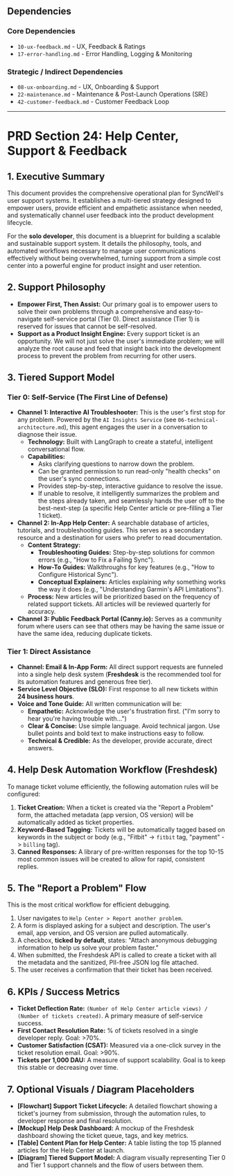 ## Dependencies

### Core Dependencies
- `10-ux-feedback.md` - UX, Feedback & Ratings
- `17-error-handling.md` - Error Handling, Logging & Monitoring

### Strategic / Indirect Dependencies
- `08-ux-onboarding.md` - UX, Onboarding & Support
- `22-maintenance.md` - Maintenance & Post-Launch Operations (SRE)
- `42-customer-feedback.md` - Customer Feedback Loop

---

# PRD Section 24: Help Center, Support & Feedback

## 1. Executive Summary

This document provides the comprehensive operational plan for SyncWell's user support systems. It establishes a multi-tiered strategy designed to empower users, provide efficient and empathetic assistance when needed, and systematically channel user feedback into the product development lifecycle.

For the **solo developer**, this document is a blueprint for building a scalable and sustainable support system. It details the philosophy, tools, and automated workflows necessary to manage user communications effectively without being overwhelmed, turning support from a simple cost center into a powerful engine for product insight and user retention.

## 2. Support Philosophy

*   **Empower First, Then Assist:** Our primary goal is to empower users to solve their own problems through a comprehensive and easy-to-navigate self-service portal (Tier 0). Direct assistance (Tier 1) is reserved for issues that cannot be self-resolved.
*   **Support as a Product Insight Engine:** Every support ticket is an opportunity. We will not just solve the user's immediate problem; we will analyze the root cause and feed that insight back into the development process to prevent the problem from recurring for other users.

## 3. Tiered Support Model

### Tier 0: Self-Service (The First Line of Defense)

*   **Channel 1: Interactive AI Troubleshooter:** This is the user's first stop for any problem. Powered by the `AI Insights Service` (see `06-technical-architecture.md`), this agent engages the user in a conversation to diagnose their issue.
    *   **Technology:** Built with LangGraph to create a stateful, intelligent conversational flow.
    *   **Capabilities:**
        *   Asks clarifying questions to narrow down the problem.
        *   Can be granted permission to run read-only "health checks" on the user's sync connections.
        *   Provides step-by-step, interactive guidance to resolve the issue.
        *   If unable to resolve, it intelligently summarizes the problem and the steps already taken, and seamlessly hands the user off to the best-next-step (a specific Help Center article or pre-filling a Tier 1 ticket).
*   **Channel 2: In-App Help Center:** A searchable database of articles, tutorials, and troubleshooting guides. This serves as a secondary resource and a destination for users who prefer to read documentation.
    *   **Content Strategy:**
        *   **Troubleshooting Guides:** Step-by-step solutions for common errors (e.g., "How to Fix a Failing Sync").
        *   **How-To Guides:** Walkthroughs for key features (e.g., "How to Configure Historical Sync").
        *   **Conceptual Explainers:** Articles explaining *why* something works the way it does (e.g., "Understanding Garmin's API Limitations").
    *   **Process:** New articles will be prioritized based on the frequency of related support tickets. All articles will be reviewed quarterly for accuracy.
*   **Channel 3: Public Feedback Portal (Canny.io):** Serves as a community forum where users can see that others may be having the same issue or have the same idea, reducing duplicate tickets.

### Tier 1: Direct Assistance

*   **Channel: Email & In-App Form:** All direct support requests are funneled into a single help desk system (**Freshdesk** is the recommended tool for its automation features and generous free tier).
*   **Service Level Objective (SLO):** First response to all new tickets within **24 business hours**.
*   **Voice and Tone Guide:** All written communication will be:
    *   **Empathetic:** Acknowledge the user's frustration first. ("I'm sorry to hear you're having trouble with...")
    *   **Clear & Concise:** Use simple language. Avoid technical jargon. Use bullet points and bold text to make instructions easy to follow.
    *   **Technical & Credible:** As the developer, provide accurate, direct answers.

## 4. Help Desk Automation Workflow (Freshdesk)

To manage ticket volume efficiently, the following automation rules will be configured:

1.  **Ticket Creation:** When a ticket is created via the "Report a Problem" form, the attached metadata (app version, OS version) will be automatically added as ticket properties.
2.  **Keyword-Based Tagging:** Tickets will be automatically tagged based on keywords in the subject or body (e.g., "Fitbit" -> `fitbit` tag, "payment" -> `billing` tag).
3.  **Canned Responses:** A library of pre-written responses for the top 10-15 most common issues will be created to allow for rapid, consistent replies.

## 5. The "Report a Problem" Flow

This is the most critical workflow for efficient debugging.

1.  User navigates to `Help Center > Report another problem`.
2.  A form is displayed asking for a subject and description. The user's email, app version, and OS version are pulled automatically.
3.  A checkbox, **ticked by default**, states: "Attach anonymous debugging information to help us solve your problem faster."
4.  When submitted, the Freshdesk API is called to create a ticket with all the metadata and the sanitized, PII-free JSON log file attached.
5.  The user receives a confirmation that their ticket has been received.

## 6. KPIs / Success Metrics

*   **Ticket Deflection Rate:** `(Number of Help Center article views) / (Number of tickets created)`. A primary measure of self-service success.
*   **First Contact Resolution Rate:** % of tickets resolved in a single developer reply. Goal: >70%.
*   **Customer Satisfaction (CSAT):** Measured via a one-click survey in the ticket resolution email. Goal: >90%.
*   **Tickets per 1,000 DAU:** A measure of support scalability. Goal is to keep this stable or decreasing over time.

## 7. Optional Visuals / Diagram Placeholders
*   **[Flowchart] Support Ticket Lifecycle:** A detailed flowchart showing a ticket's journey from submission, through the automation rules, to developer response and final resolution.
*   **[Mockup] Help Desk Dashboard:** A mockup of the Freshdesk dashboard showing the ticket queue, tags, and key metrics.
*   **[Table] Content Plan for Help Center:** A table listing the top 15 planned articles for the Help Center at launch.
*   **[Diagram] Tiered Support Model:** A diagram visually representing Tier 0 and Tier 1 support channels and the flow of users between them.
